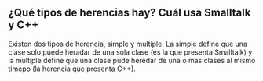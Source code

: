 ## ¿Qué tipos de herencias hay? Cuál usa Smalltalk y C++

Existen dos tipos de herencia, simple y multiple. La simple define que una clase solo puede heradar de una sola clase (es la que presenta Smalltalk) y la multiple define que una clase pude heredar de una o mas clases al mismo timepo (la herencia que presenta C++).

